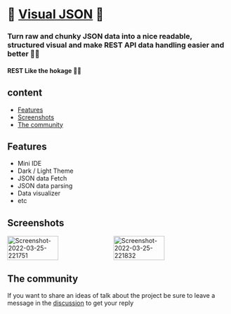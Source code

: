 # 🚀 [Visual JSON](visual-json.vercel.app) 🚀

### Turn raw and chunky JSON data into a nice readable, structured visual and make REST API data handling easier and better 👾🤖
#### REST Like the hokage 🐱‍👤

## content
* [Features](#features)
* [Screenshots](#features)
* [The community](#features)

## Features

* Mini IDE
* Dark / Light Theme
* JSON data Fetch
* JSON data parsing
* Data visualizer
* etc

## Screenshots
<div style="width: 100%; display: flex; align-items-center">
  <img width="48%" src="https://i.ibb.co/qCbKmFR/Screenshot-2022-03-25-221751.png" alt="Screenshot-2022-03-25-221751" border="0">
  <img width="48%" src="https://i.ibb.co/LZCfQWY/Screenshot-2022-03-25-221832.png" alt="Screenshot-2022-03-25-221832" border="0">
</div>

## The community

If you want to share an ideas of talk about the project be sure to leave a message in the [discussion](https://github.com/pascall-de-creator/Visual-JSON/discussions) to get your reply

